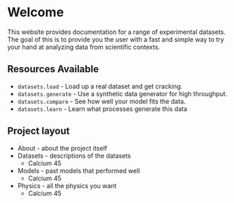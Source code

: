 # Welcome 

This website provides documentation for a range of experimental datasets. The goal of this is to provide you the user with a fast and simple way to try your hand at analyzing data from scientific contexts.

## Resources Available 

* `datasets.load` - Load up a real dataset and get cracking.  
* `datasets.generate` - Use a synthetic data generator for high throughput.
* `datasets.compare` - See how well your model fits the data.
* `datasets.learn` - Learn what processes generate this data 

## Project layout
* About - about the project itself
* Datasets - descriptions of the datasets 
	* Calcium 45
* Models - past models that performed well 
	* Calcium 45 
* Physics - all the physics you want
	* Calcium 45

